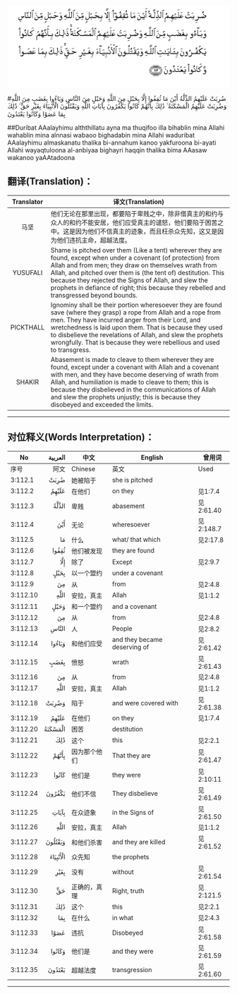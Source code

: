 ![003:112](images/003_112.gif)

#ضُرِبَتْ عَلَيْهِمُ الذِّلَّةُ أَيْنَ مَا ثُقِفُوا إِلَّا بِحَبْلٍ مِنَ اللَّهِ وَحَبْلٍ مِنَ النَّاسِ وَبَاءُوا بِغَضَبٍ مِنَ اللَّهِ وَضُرِبَتْ عَلَيْهِمُ الْمَسْكَنَةُ ۚ ذَٰلِكَ بِأَنَّهُمْ كَانُوا يَكْفُرُونَ بِآيَاتِ اللَّهِ وَيَقْتُلُونَ الْأَنْبِيَاءَ بِغَيْرِ حَقٍّ ۚ ذَٰلِكَ بِمَا عَصَوْا وَكَانُوا يَعْتَدُونَ  

##Duribat AAalayhimu alththillatu ayna ma thuqifoo illa bihablin mina Allahi wahablin mina alnnasi wabaoo bighadabin mina Allahi waduribat AAalayhimu almaskanatu thalika bi-annahum kanoo yakfuroona bi-ayati Allahi wayaqtuloona al-anbiyaa bighayri haqqin thalika bima AAasaw wakanoo yaAAtadoona 

## 翻译(Translation)：

| Translator | 译文(Translation)                                            |
| :--------: | ------------------------------------------------------------ |
|    马坚    | 他们无论在那里出现，都要陷于卑贱之中，除非借真主的和约与众人的和约不能安居，他们应受真主的谴怒，他们要陷于困苦之中。这是因为他们不信真主的迹象，而且枉杀众先知，这又是因为他们违抗主命，超越法度。 |
|  YUSUFALI  | Shame is pitched over them (Like a tent) wherever they are found, except when under a covenant (of protection) from Allah and from men; they draw on themselves wrath from Allah, and pitched over them is (the tent of) destitution. This because they rejected the Signs of Allah, and slew the prophets in defiance of right; this because they rebelled and transgressed beyond bounds. |
| PICKTHALL  | Ignominy shall be their portion wheresoever they are found save (where they grasp) a rope from Allah and a rope from men. They have incurred anger from their Lord, and wretchedness is laid upon them. That is because they used to disbelieve the revelations of Allah, and slew the prophets wrongfully. That is because they were rebellious and used to transgress. |
|   SHAKIR   | Abasement is made to cleave to them wherever they are found, except under a covenant with Allah and a covenant with men, and they have become deserving of wrath from Allah, and humiliation is made to cleave to them; this is because they disbelieved in the communications of Allah and slew the prophets unjustly; this is because they disobeyed and exceeded the limits. |

---

## 对位释义(Words Interpretation)：

| No   | العربية | 中文    | English | 曾用词 |
| ---- | ------: | ------- | ------- | ------ |
| 序号 |    阿文 | Chinese | 英文    | Used   |
| 3:112.1  | ضُرِبَتْ     | 她被陷于     | she is pitched               |           |
| 3:112.2  | عَلَيْهِمُ    | 在他们       | on they                      | 见1:7.4   |
| 3:112.3  | الذِّلَّةُ    | 卑贱         | abasement                    | 见2:61.40 |
| 3:112.4  | أَيْنَ      | 无论         | wheresoever                  | 见2:148.7 |
| 3:112.5  | مَا       | 什么         | what/ that which             | 见2:17.8  |
| 3:112.6  | ثُقِفُوا    | 他们被发现   | they are found               |           |
| 3:112.7  | إِلَّا      | 除了         | Except                       | 见2:9.7   |
| 3:112.8  | بِحَبْلٍ     | 以一个盟约   | under a covenant             |           |
| 3:112.9  | مِنَ       | 从           | from                         | 见2:4.8   |
| 3:112.10 | اللَّهِ     | 安拉，真主   | Allah                        | 见1:1.2   |
| 3:112.11 | وَحَبْلٍ     | 和一个盟约   | and a covenant               |           |
| 3:112.12 | مِنَ       | 从           | from                         | 见2:4.8   |
| 3:112.13 | النَّاسِ    | 人           | People                       | 见2:8.2   |
| 3:112.14 | وَبَاءُوا   | 和他们应受   | and they became deserving of | 见2:61.42 |
| 3:112.15 | بِغَضَبٍ     | 愤怒         | wrath                        | 见2:61.43 |
| 3:112.16 | مِنَ       | 从           | from                         | 见2:4.8   |
| 3:112.17 | اللَّهِ     | 安拉，真主   | Allah                        | 见1:1.2   |
| 3:112.18 | وَضُرِبَتْ    | 陷于         | and were covered with        | 见2:61.38 |
| 3:112.19 | عَلَيْهِمُ    | 在他们       | on they                      | 见1:7.4   |
| 3:112.20 | الْمَسْكَنَةُ  | 困苦         | destitution                  |           |
| 3:112.21 | ذَٰلِكَ      | 这个         | this                         | 见2:2.1   |
| 3:112.22 | بِأَنَّهُمْ    | 因为那个他们 | That they are                | 见2:61.47 |
| 3:112.23 | كَانُوا    | 他们是       | they were                    | 见2:10:11 |
| 3:112.24 | يَكْفُرُونَ   | 他们不信     | They disbelieve              | 见2:61.49 |
| 3:112.25 | بِآيَاتِ    | 在众迹象     | in the Signs of              | 见2:61.50 |
| 3:112.26 | اللَّهِ     | 安拉，真主   | Allah                        | 见1:1.2   |
| 3:112.27 | وَيَقْتُلُونَ  | 和他们杀害   | and they are killed          | 见2:61.52 |
| 3:112.28 | الْأَنْبِيَاءَ | 众先知       | the prophets                 |           |
| 3:112.29 | بِغَيْرِ     | 没有         | without                      | 见2:61.54 |
| 3:112.30 | حَقٍّ       | 正确的，真理 | Right, truth                 | 见2:121.5 |
| 3:112.31 | ذَٰلِكَ      | 这个         | this                         | 见2:2.1   |
| 3:112.32 | بِمَا      | 在什么       | in what                      | 见2:4.3   |
| 3:112.33 | عَصَوْا     | 违抗         | Disobeyed                    | 见2:61.58 |
| 3:112.34 | وَكَانُوا   | 他们是       | and they were                | 见2:61.59 |
| 3:112.35 | يَعْتَدُونَ   | 超越法度     | transgression                | 见2:61.60 |

---
